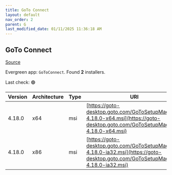 ```yaml
---
title: GoTo Connect
layout: default
nav_order: 2
parent: G
last_modified_date: 01/11/2025 11:36:18 AM
---
```


## GoTo Connect

[Source](https://support.goto.com/connect/help/what-are-the-download-links-for-it-admin-deployments)

Evergreen app: `GoToConnect`. Found **2** installers.

Last check: 🟢

| Version | Architecture | Type | URI                                                                                                                              |
| ------- | ------------ | ---- | -------------------------------------------------------------------------------------------------------------------------------- |
| 4.18.0  | x64          | msi  | [https://goto-desktop.goto.com/GoToSetupMachine-4.18.0-x64.msi](https://goto-desktop.goto.com/GoToSetupMachine-4.18.0-x64.msi)   |
| 4.18.0  | x86          | msi  | [https://goto-desktop.goto.com/GoToSetupMachine-4.18.0-ia32.msi](https://goto-desktop.goto.com/GoToSetupMachine-4.18.0-ia32.msi) |
